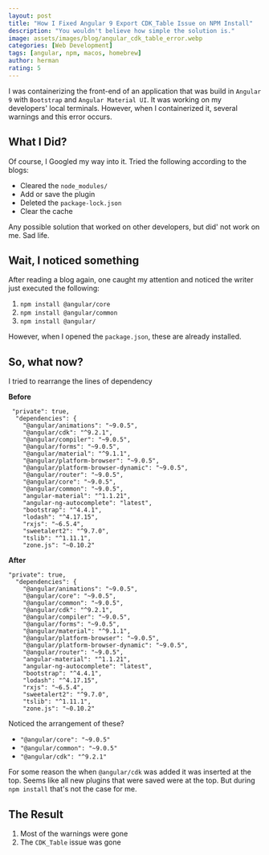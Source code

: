 ```yaml
---
layout: post
title: "How I Fixed Angular 9 Export CDK_Table Issue on NPM Install"
description: "You wouldn't believe how simple the solution is."
image: assets/images/blog/angular_cdk_table_error.webp
categories: [Web Development]
tags: [angular, npm, macos, homebrew]
author: herman
rating: 5
---
```

I was containerizing the front-end of an application that was build in `Angular 9` with `Bootstrap` and `Angular Material UI`. It was working on my developers' local terminals. However, when I containerized it, several warnings and this error occurs.

## What I Did?
Of course, I Googled my way into it. Tried the following according to the blogs:
- Cleared the `node_modules/`
- Add or save the plugin
- Deleted the `package-lock.json`
- Clear the cache

Any possible solution that worked on other developers, but did' not work on me. Sad life.

## Wait, I noticed something
After reading a blog again, one caught my attention and noticed the writer just executed the following:

1. `npm install @angular/core`
2. `npm install @angular/common`
3. `npm install @angular/`

However, when I opened the `package.json`, these are already installed.

## So, what now?
I tried to rearrange the lines of dependency

**Before**
```
 "private": true,
  "dependencies": {
    "@angular/animations": "~9.0.5",
    "@angular/cdk": "^9.2.1",
    "@angular/compiler": "~9.0.5",
    "@angular/forms": "~9.0.5",
    "@angular/material": "^9.1.1",
    "@angular/platform-browser": "~9.0.5",
    "@angular/platform-browser-dynamic": "~9.0.5",
    "@angular/router": "~9.0.5",
    "@angular/core": "~9.0.5",
    "@angular/common": "~9.0.5",
    "angular-material": "^1.1.21",
    "angular-ng-autocomplete": "latest",
    "bootstrap": "^4.4.1",
    "lodash": "^4.17.15",
    "rxjs": "~6.5.4",
    "sweetalert2": "^9.7.0",
    "tslib": "^1.11.1",
    "zone.js": "~0.10.2"
```

**After**
```
"private": true,
  "dependencies": {
    "@angular/animations": "~9.0.5",
    "@angular/core": "~9.0.5",
    "@angular/common": "~9.0.5",
    "@angular/cdk": "^9.2.1",
    "@angular/compiler": "~9.0.5",
    "@angular/forms": "~9.0.5",
    "@angular/material": "^9.1.1",
    "@angular/platform-browser": "~9.0.5",
    "@angular/platform-browser-dynamic": "~9.0.5",
    "@angular/router": "~9.0.5",
    "angular-material": "^1.1.21",
    "angular-ng-autocomplete": "latest",
    "bootstrap": "^4.4.1",
    "lodash": "^4.17.15",
    "rxjs": "~6.5.4",
    "sweetalert2": "^9.7.0",
    "tslib": "^1.11.1",
    "zone.js": "~0.10.2"
```

Noticed the arrangement of these?
- `"@angular/core": "~9.0.5"`
- `"@angular/common": "~9.0.5"`
- `"@angular/cdk": "^9.2.1"`

For some reason the when `@angular/cdk` was added it was inserted at the top. Seems like all new plugins that were saved were at the top. But during `npm install` that's not the case for me.

## The Result
1. Most of the warnings were gone
2. The `CDK_Table` issue was gone
